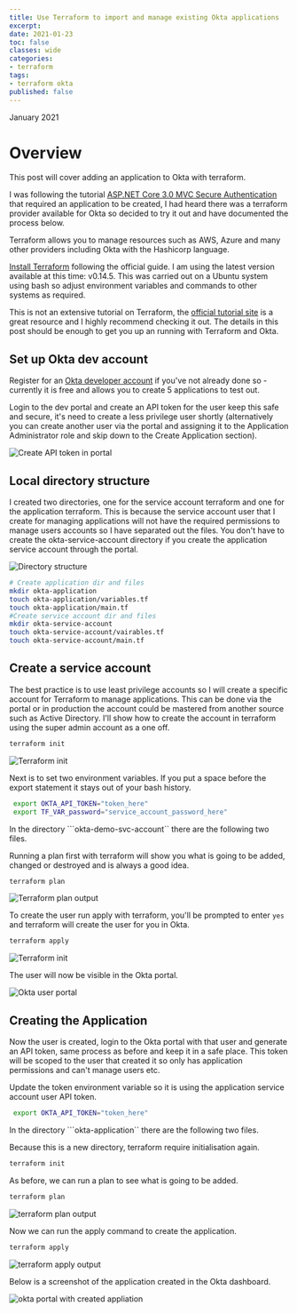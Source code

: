 ```yaml
---
title: Use Terraform to import and manage existing Okta applications
excerpt: 
date: 2021-01-23
toc: false
classes: wide
categories:
- terraform
tags:
- terraform okta
published: false
---
```

January 2021

# Overview

This post will cover adding an application to Okta with terraform.

I was following the tutorial [ASP.NET Core 3.0 MVC Secure Authentication] that required an application to be created, I had heard there was a terraform provider available for Okta so decided to try it out and have documented the process below.

Terraform allows you to manage resources such as AWS, Azure and many other providers including Okta with the Hashicorp language.

[Install Terraform] following the official guide. I am using the latest version available at this time: v0.14.5. This was carried out on a Ubuntu system using bash so adjust environment variables and commands to other systems as required.

This is not an extensive tutorial on Terraform, the [official tutorial site] is a great resource and I highly recommend checking it out. The details in this post should be enough to get you up an running with Terraform and Okta.

## Set up Okta dev account

Register for an [Okta developer account] if you've not already done so - currently it is free and allows you to create 5 applications to test out.

Login to the dev portal and create an API token for the user keep this safe and secure, it's need to create a less privilege user shortly (alternatively you can create another user via the portal and assigning it to the Application Administrator role and skip down to the Create Application section).

![Create API token in portal](/images/terraform-okta/api-token.png)

## Local directory structure

I created two directories, one for the service account terraform and one for the application terraform. This is because the service account user that I create for managing applications will not have the required permissions to manage users accounts so I have separated out the files. You don't have to create the okta-service-account directory if you create the application service account through the portal.

![Directory structure](/images/terraform-okta/tree.png)

```bash
# Create application dir and files
mkdir okta-application
touch okta-application/variables.tf
touch okta-application/main.tf
#Create service account dir and files
mkdir okta-service-account
touch okta-service-account/vairables.tf
touch okta-service-account/main.tf
```

## Create a service account

The best practice is to use least privilege accounts so I will create a specific account for Terraform to manage applications. This can be done via the portal or in production the account could be mastered from another source such as Active Directory. I'll show how to create the account in terraform using the super admin account as a one off.

```bash
terraform init
```

![Terraform init](/images/terraform-okta/terraform-init.png)

Next is to set two environment variables. If you put a space before the export statement it stays out of your bash history.

```bash
 export OKTA_API_TOKEN="token_here"
 export TF_VAR_password="service_account_password_here"
```

In the directory ```okta-demo-svc-account`` there are the following two files.

<script src="https://gist.github.com/MatthewJDavis/41a04b3a6d29b3eab129df821128a9dd.js"></script>

<script src="https://gist.github.com/MatthewJDavis/03a179d056c33081db5c36a4ad1dbb72.js"></script>

Running a plan first with terraform will show you what is going to be added, changed or destroyed and is always a good idea.

```bash
terraform plan
```

![Terraform plan output](/images/terraform-okta/terraform-plan.png)

To create the user run apply with terraform, you'll be prompted to enter ```yes``` and terraform will create the user for you in Okta.

```bash
terraform apply
```

![Terraform init](/images/terraform-okta/terraform-apply.png)

The user will now be visible in the Okta portal.

![Okta user portal](/images/terraform-okta/users.png)

## Creating the Application

Now the user is created, login to the Okta portal with that user and generate an API token, same process as before and keep it in a safe place. This token will be scoped to the user that created it so only has application permissions and can't manage users etc.

Update the token environment variable so it is using the application service account user API token.

```bash
 export OKTA_API_TOKEN="token_here"
```

In the directory ```okta-application`` there are the following two files.

<script src="https://gist.github.com/MatthewJDavis/9741a1ca57c53a682f1378976e2c4f7b.js"></script>

<script src="https://gist.github.com/MatthewJDavis/54f794ff60ed97c77f6ab3bd65067f3e.js"></script>

Because this is a new directory, terraform require initialisation again.

```bash
terraform init
```

As before, we can run a plan to see what is going to be added.

```bash
terraform plan
```

![terraform plan output](/images/terraform-okta/terraform-plan-app.png)

Now we can run the apply command to create the application.

```bash
terraform apply
```

![terraform apply output](/images/terraform-okta/terraform-apply-app.png)

Below is a screenshot of the application created in the Okta dashboard.

![okta portal with created appliation](/images/terraform-okta/apps-portal.png)

[ASP.NET Core 3.0 MVC Secure Authentication]: https://developer.okta.com/blog/2019/11/15/aspnet-core-3-mvc-secure-authentication
[Install Terraform]: https://learn.hashicorp.com/tutorials/terraform/install-cli
[Okta developer account]: https://developer.okta.com/signup/
[Okta user resource]: https://registry.terraform.io/providers/oktadeveloper/okta/latest/docs/resources/user
[official tutorial site]: https://learn.hashicorp.com/terraform?utm_source=terraform_io